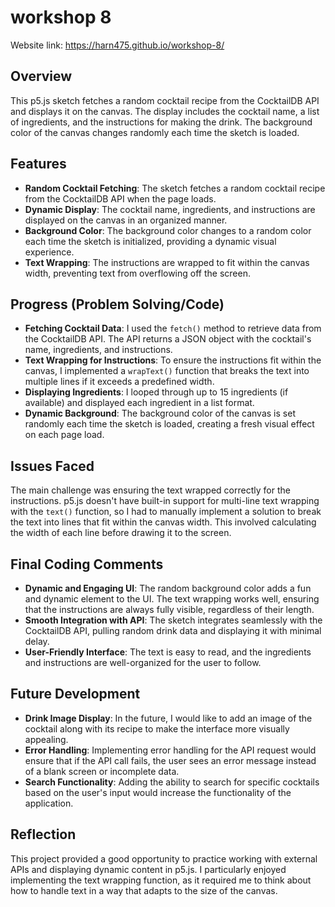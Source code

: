 # workshop 8
 Website link:
https://harn475.github.io/workshop-8/

## Overview

This p5.js sketch fetches a random cocktail recipe from the CocktailDB API and displays it on the canvas. The display includes the cocktail name, a list of ingredients, and the instructions for making the drink. The background color of the canvas changes randomly each time the sketch is loaded.

## Features

- **Random Cocktail Fetching**: The sketch fetches a random cocktail recipe from the CocktailDB API when the page loads.
- **Dynamic Display**: The cocktail name, ingredients, and instructions are displayed on the canvas in an organized manner.
- **Background Color**: The background color changes to a random color each time the sketch is initialized, providing a dynamic visual experience.
- **Text Wrapping**: The instructions are wrapped to fit within the canvas width, preventing text from overflowing off the screen.

## Progress (Problem Solving/Code)

- **Fetching Cocktail Data**: I used the `fetch()` method to retrieve data from the CocktailDB API. The API returns a JSON object with the cocktail's name, ingredients, and instructions.
- **Text Wrapping for Instructions**: To ensure the instructions fit within the canvas, I implemented a `wrapText()` function that breaks the text into multiple lines if it exceeds a predefined width.
- **Displaying Ingredients**: I looped through up to 15 ingredients (if available) and displayed each ingredient in a list format.
- **Dynamic Background**: The background color of the canvas is set randomly each time the sketch is loaded, creating a fresh visual effect on each page load.

## Issues Faced

The main challenge was ensuring the text wrapped correctly for the instructions. p5.js doesn't have built-in support for multi-line text wrapping with the `text()` function, so I had to manually implement a solution to break the text into lines that fit within the canvas width. This involved calculating the width of each line before drawing it to the screen.

## Final Coding Comments

- **Dynamic and Engaging UI**: The random background color adds a fun and dynamic element to the UI. The text wrapping works well, ensuring that the instructions are always fully visible, regardless of their length.
- **Smooth Integration with API**: The sketch integrates seamlessly with the CocktailDB API, pulling random drink data and displaying it with minimal delay.
- **User-Friendly Interface**: The text is easy to read, and the ingredients and instructions are well-organized for the user to follow.

## Future Development

- **Drink Image Display**: In the future, I would like to add an image of the cocktail along with its recipe to make the interface more visually appealing.
- **Error Handling**: Implementing error handling for the API request would ensure that if the API call fails, the user sees an error message instead of a blank screen or incomplete data.
- **Search Functionality**: Adding the ability to search for specific cocktails based on the user's input would increase the functionality of the application.

## Reflection

This project provided a good opportunity to practice working with external APIs and displaying dynamic content in p5.js. I particularly enjoyed implementing the text wrapping function, as it required me to think about how to handle text in a way that adapts to the size of the canvas. 
